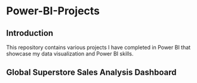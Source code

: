 # Power-BI-Projects

## Introduction

This repository contains various projects I have completed in Power BI that showcase my data visualization and Power BI skills.

## Global Superstore Sales Analysis Dashboard


